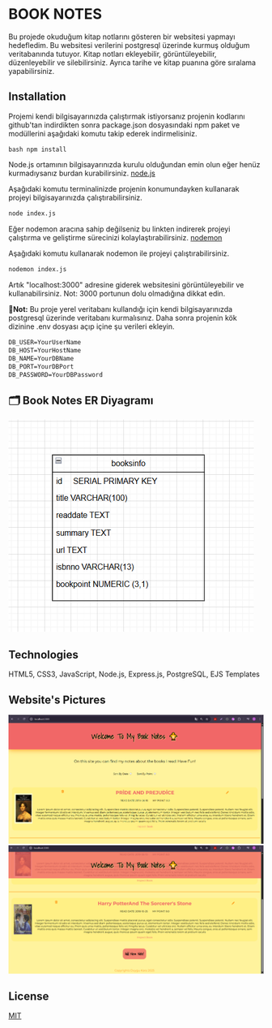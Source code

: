 # BOOK NOTES

Bu projede okuduğum kitap notlarını gösteren bir websitesi yapmayı hedefledim. Bu websitesi verilerini postgresql üzerinde kurmuş olduğum veritabanında tutuyor. Kitap notları ekleyebilir, görüntüleyebilir, düzenleyebilir ve silebilirsiniz. Ayrıca tarihe ve kitap puanına göre sıralama yapabilirsiniz.

## Installation

Projemi kendi bilgisayarınızda çalıştırmak istiyorsanız projenin kodlarını github'tan indirdikten sonra package.json dosyasındaki npm paket ve modüllerini aşağıdaki komutu takip ederek indirmelisiniz.

```
bash npm install
```

Node.js ortamının bilgisayarınızda kurulu olduğundan emin olun eğer henüz kurmadıysanız burdan kurabilirsiniz. [node.js](https://nodejs.org/en/download/package-manager)

Aşağıdaki komutu terminalinizde projenin konumundayken kullanarak projeyi bilgisayarınızda çalıştırabilirsiniz.

```bash 
node index.js
```

Eğer nodemon aracına sahip değilseniz bu linkten indirerek projeyi çalıştırma ve geliştirme sürecinizi kolaylaştırabilirsiniz. [nodemon](https://www.npmjs.com/package/nodemon)

Aşağıdaki komutu kullanarak nodemon ile projeyi çalıştırabilirsiniz.

```bash 
nodemon index.js
```

Artık "localhost:3000" adresine giderek websitesini görüntüleyebilir ve kullanabilirsiniz. Not: 3000 portunun dolu olmadığına dikkat edin.

📌**Not:** Bu proje yerel veritabanı kullandığı için kendi bilgisayarınızda postgresql üzerinde veritabanı kurmalısınız. Daha sonra projenin kök dizinine .env dosyası açıp içine şu verileri ekleyin.

```env
DB_USER=YourUserName
DB_HOST=YourHostName
DB_NAME=YourDBName
DB_PORT=YourDBPort
DB_PASSWORD=YourDBPassword
```

## 🗂️ Book Notes ER Diyagramı

![ER Diagram](./public/assests/Book%20Note%20ER%20Diagram.png)

## Technologies

HTML5, CSS3, JavaScript, Node.js, Express.js, PostgreSQL, EJS Templates

## Website's Pictures

![Website Look](./public/assests/website%201.png)
![Website Look2](./public/assests/website%202.png)

## License

[MIT](https://choosealicense.com/licenses/mit/)